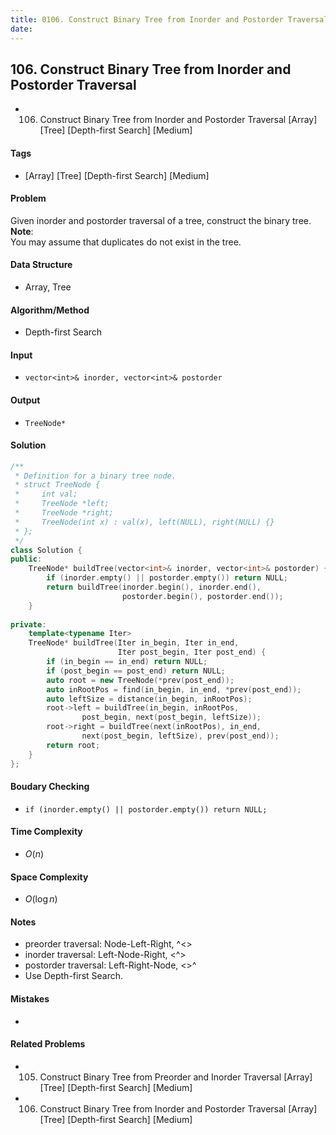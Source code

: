 ```yaml
---
title: 0106. Construct Binary Tree from Inorder and Postorder Traversal
date: 
---
```


## 106. Construct Binary Tree from Inorder and Postorder Traversal
- 106. Construct Binary Tree from Inorder and Postorder Traversal [Array] [Tree] [Depth-first Search] [Medium]

#### Tags
- [Array] [Tree] [Depth-first Search] [Medium]

#### Problem
Given inorder and postorder traversal of a tree, construct the binary tree.  
**Note**:  
You may assume that duplicates do not exist in the tree.

#### Data Structure
- Array, Tree

#### Algorithm/Method
- Depth-first Search

#### Input
- `vector<int>& inorder, vector<int>& postorder`

#### Output
- `TreeNode*`

#### Solution
``` C++
/**
 * Definition for a binary tree node.
 * struct TreeNode {
 *     int val;
 *     TreeNode *left;
 *     TreeNode *right;
 *     TreeNode(int x) : val(x), left(NULL), right(NULL) {}
 * };
 */
class Solution {
public:
    TreeNode* buildTree(vector<int>& inorder, vector<int>& postorder) {
        if (inorder.empty() || postorder.empty()) return NULL;
        return buildTree(inorder.begin(), inorder.end(), 
                         postorder.begin(), postorder.end());
    }
    
private:
    template<typename Iter>
    TreeNode* buildTree(Iter in_begin, Iter in_end, 
                        Iter post_begin, Iter post_end) {
        if (in_begin == in_end) return NULL;
        if (post_begin == post_end) return NULL;
        auto root = new TreeNode(*prev(post_end));
        auto inRootPos = find(in_begin, in_end, *prev(post_end));
        auto leftSize = distance(in_begin, inRootPos);
        root->left = buildTree(in_begin, inRootPos, 
                post_begin, next(post_begin, leftSize));
        root->right = buildTree(next(inRootPos), in_end, 
                next(post_begin, leftSize), prev(post_end));
        return root;
    }
};
```

#### Boudary Checking
- `if (inorder.empty() || postorder.empty()) return NULL;`

#### Time Complexity
- $O(n)$

#### Space Complexity
- $O(\log n)$

#### Notes
- preorder traversal:  Node-Left-Right, ^<>
- inorder traversal:   Left-Node-Right, <^>
- postorder traversal: Left-Right-Node, <>^
- Use Depth-first Search.

#### Mistakes
- 

#### Related Problems
- 105. Construct Binary Tree from Preorder and Inorder Traversal [Array] [Tree] [Depth-first Search] [Medium]
- 106. Construct Binary Tree from Inorder and Postorder Traversal [Array] [Tree] [Depth-first Search] [Medium]
